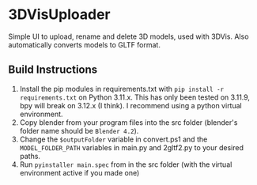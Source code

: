# 3DVisUploader
Simple UI to upload, rename and delete 3D models, used with 3DVis.
Also automatically converts models to GLTF format.

## Build Instructions

1. Install the pip modules in requirements.txt with `pip install -r requirements.txt` on Python 3.11.x. This has only been tested on 3.11.9, bpy will break on 3.12.x (I think). I recommend using a python virtual environment.
2. Copy blender from your program files into the src folder (blender's folder name should be `Blender 4.2`).
3. Change the `$outputFolder` variable in convert.ps1 and the `MODEL_FOLDER_PATH` variables in main.py and 2gltf2.py to your desired paths.
4. Run `pyinstaller main.spec` from in the src folder (with the virtual environment active if you made one)